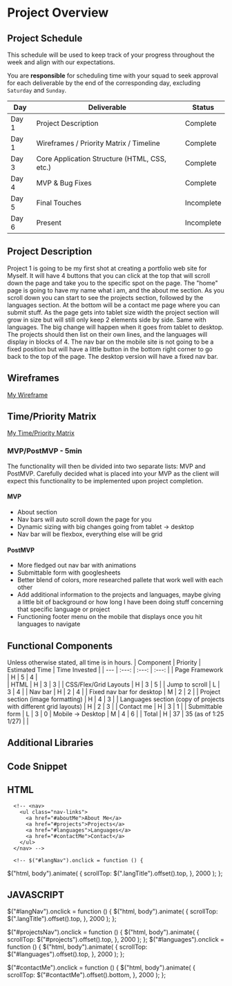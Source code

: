 # Project Overview

## Project Schedule

This schedule will be used to keep track of your progress throughout the week and align with our expectations.  

You are **responsible** for scheduling time with your squad to seek approval for each deliverable by the end of the corresponding day, excluding `Saturday` and `Sunday`.

|  Day | Deliverable | Status
|---|---| ---|
|Day 1| Project Description | Complete
|Day 1| Wireframes / Priority Matrix / Timeline | Complete
|Day 3| Core Application Structure (HTML, CSS, etc.) | Complete
|Day 4| MVP & Bug Fixes | Complete
|Day 5| Final Touches | Incomplete
|Day 6| Present | Incomplete


## Project Description

Project 1 is going to be my first shot at creating a portfolio web site for Myself. It will have 4  buttons that you can click at the top that will scroll down the page and take you to the specific spot on the page. The "home" page is going to have my name what i am, and the about me section. As you scroll down you can start to see the projects section, followed by the languages section. At the bottom will be a contact me page where you can submit stuff. As the page gets into tablet size width the project section will grow in size but will still only keep 2 elements side by side. Same with languages. The big change will happen when it goes from tablet to desktop. The projects should then list on their own lines, and the languages will display in blocks of 4. The nav bar on the mobile site is not going to be a fixed position but will have a little button in the bottom right corner to go back to the top of the page. The desktop version will have a fixed nav bar. 

## Wireframes

[My Wireframe](https://wireframepro.mockflow.com/view/MNedeyL86h)

## Time/Priority Matrix 

[My Time/Priority Matrix](https://imgur.com/a/KHGX5yl)

### MVP/PostMVP - 5min

The functionality will then be divided into two separate lists: MVP and PostMVP. Carefully decided what is placed into your MVP as the client will expect this functionality to be implemented upon project completion.  

#### MVP

- About section
- Nav bars will auto scroll down the page for you
- Dynamic sizing with big changes going from tablet -> desktop
- Nav bar will be flexbox, everything else will be grid

#### PostMVP 

- More fledged out nav bar with animations
- Submittable form with googlesheets
- Better blend of colors, more researched pallete that work well with each other 
- Add additional information to the projects and languages, maybe giving a little bit of background or how long I have been doing stuff concerning that specific language or project
- Functioning footer menu on the mobile that displays once you hit languages to navigate
## Functional Components

Unless otherwise stated, all time is in hours.
| Component | Priority | Estimated Time | Time Invested |
| --- | :---: |  :---: | :---: | 
| Page Framework | H | 5 | 4 |  
| HTML | H | 3 | 3 | 
| CSS/Flex/Grid Layouts | H | 3 | 5 |
| Jump to scroll | L | 3 | 4 |
| Nav bar | H | 2 | 4 |
| Fixed nav bar for desktop | M | 2 | 2 |
| Project section (image formatting) | H | 4 | 3 |
| Languages section (copy of projects with different grid layouts) | H | 2 | 3 |
| Contact me | H | 3 | 1 |
| Submittable form | L | 3 | 0
| Mobile -> Desktop | M | 4 | 6 |
| Total | H | 37 | 35 (as of 1:25 1/27) | |

## Additional Libraries



## Code Snippet

## HTML
      <!-- <nav>
        <ul class="nav-links">
          <a href="#aboutMe">About Me</a>
          <a href="#projects">Projects</a>
          <a href="#languages">Languages</a>
          <a href="#contactMe">Contact</a>
        </ul>
      </nav> -->

	  <!-- $("#langNav").onclick = function () {
  $("html, body").animate(
    {
      scrollTop: $(".langTitle").offset().top,
    },
    2000
  );
};
## JAVASCRIPT
$("#langNav").onclick = function () {
  $("html, body").animate(
    {
      scrollTop: $(".langTitle").offset().top,
    },
    2000
  );
};

$("#projectsNav").onclick = function () {
  $("html, body").animate(
    {
      scrollTop: $("#projects").offset().top,
    },
    2000
  );
};
$("#languages").onclick = function () {
  $("html, body").animate(
    {
      scrollTop: $("#languages").offset().top,
    },
    2000
  );
};

$("#contactMe").onclick = function () {
  $("html, body").animate(
    {
      scrollTop: $("#contactMe").offset().bottom,
    },
    2000
  );
};